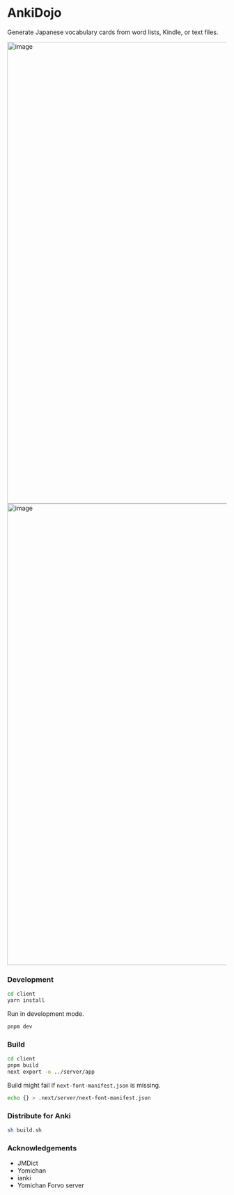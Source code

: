 # AnkiDojo

Generate Japanese vocabulary cards from word lists, Kindle, or text files.

<img width="1060" alt="image" src="https://user-images.githubusercontent.com/13146030/201525174-52944abd-1178-4107-a3a7-dc2b03bdb09d.png">

<img width="1060" alt="image" src="https://user-images.githubusercontent.com/13146030/201525344-014e5384-ae95-46b9-a014-18d41972945b.png">

### Development


```bash
cd client
yarn install
```

Run in development mode.

```bash
pnpm dev
```


### Build

```bash
cd client
pnpm build
next export -o ../server/app
```

Build might fail if `next-font-manifest.json` is missing.

```bash
echo {} > .next/server/next-font-manifest.json
```

### Distribute for Anki

```bash
sh build.sh
```
### Acknowledgements
- JMDict
- Yomichan
- ianki
- Yomichan Forvo server 
